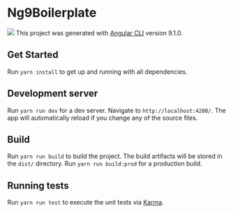 # Ng9Boilerplate
![](https://github.com/philippmeissner/ng9-boilerplate/workflows/CI/badge.svg)
This project was generated with [Angular CLI](https://github.com/angular/angular-cli) version 9.1.0.

## Get Started
Run `yarn install` to get up and running with all dependencies.

## Development server
Run `yarn run dev` for a dev server. Navigate to `http://localhost:4200/`. The app will automatically reload if you change any of the source files.

## Build
Run `yarn run build` to build the project. The build artifacts will be stored in the `dist/` directory. Run `yarn run build:prod` for a production build.

## Running tests
Run `yarn run test` to execute the unit tests via [Karma](https://karma-runner.github.io).
